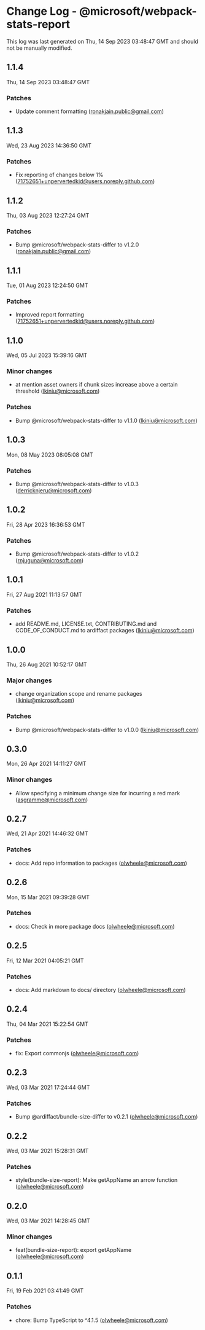 # Change Log - @microsoft/webpack-stats-report

This log was last generated on Thu, 14 Sep 2023 03:48:47 GMT and should not be manually modified.

<!-- Start content -->

## 1.1.4

Thu, 14 Sep 2023 03:48:47 GMT

### Patches

- Update comment formatting (ronakjain.public@gmail.com)

## 1.1.3

Wed, 23 Aug 2023 14:36:50 GMT

### Patches

- Fix reporting of changes below 1% (71752651+unpervertedkid@users.noreply.github.com)

## 1.1.2

Thu, 03 Aug 2023 12:27:24 GMT

### Patches

- Bump @microsoft/webpack-stats-differ to v1.2.0 (ronakjain.public@gmail.com)

## 1.1.1

Tue, 01 Aug 2023 12:24:50 GMT

### Patches

- Improved report formatting (71752651+unpervertedkid@users.noreply.github.com)

## 1.1.0

Wed, 05 Jul 2023 15:39:16 GMT

### Minor changes

- at mention asset owners if chunk sizes increase above a certain threshold (lkiniu@microsoft.com)

### Patches

- Bump @microsoft/webpack-stats-differ to v1.1.0 (lkiniu@microsoft.com)

## 1.0.3

Mon, 08 May 2023 08:05:08 GMT

### Patches

- Bump @microsoft/webpack-stats-differ to v1.0.3 (derricknjeru@microsoft.com)

## 1.0.2

Fri, 28 Apr 2023 16:36:53 GMT

### Patches

- Bump @microsoft/webpack-stats-differ to v1.0.2 (rnjuguna@microsoft.com)

## 1.0.1

Fri, 27 Aug 2021 11:13:57 GMT

### Patches

- add README.md, LICENSE.txt, CONTRIBUTING.md and CODE_OF_CONDUCT.md to ardiffact packages (lkiniu@microsoft.com)

## 1.0.0

Thu, 26 Aug 2021 10:52:17 GMT

### Major changes

- change organization scope and rename packages (lkiniu@microsoft.com)

### Patches

- Bump @microsoft/webpack-stats-differ to v1.0.0 (lkiniu@microsoft.com)

## 0.3.0

Mon, 26 Apr 2021 14:11:27 GMT

### Minor changes

- Allow specifying a minimum change size for incurring a red mark (asgramme@microsoft.com)

## 0.2.7

Wed, 21 Apr 2021 14:46:32 GMT

### Patches

- docs: Add repo information to packages (olwheele@microsoft.com)

## 0.2.6

Mon, 15 Mar 2021 09:39:28 GMT

### Patches

- docs: Check in more package docs (olwheele@microsoft.com)

## 0.2.5

Fri, 12 Mar 2021 04:05:21 GMT

### Patches

- docs: Add markdown to docs/ directory (olwheele@microsoft.com)

## 0.2.4

Thu, 04 Mar 2021 15:22:54 GMT

### Patches

- fix: Export commonjs (olwheele@microsoft.com)

## 0.2.3

Wed, 03 Mar 2021 17:24:44 GMT

### Patches

- Bump @ardiffact/bundle-size-differ to v0.2.1 (olwheele@microsoft.com)

## 0.2.2

Wed, 03 Mar 2021 15:28:31 GMT

### Patches

- style(bundle-size-report): Make getAppName an arrow function (olwheele@microsoft.com)

## 0.2.0

Wed, 03 Mar 2021 14:28:45 GMT

### Minor changes

- feat(bundle-size-report): export getAppName (olwheele@microsoft.com)

## 0.1.1

Fri, 19 Feb 2021 03:41:49 GMT

### Patches

- chore: Bump TypeScript to ^4.1.5 (olwheele@microsoft.com)
